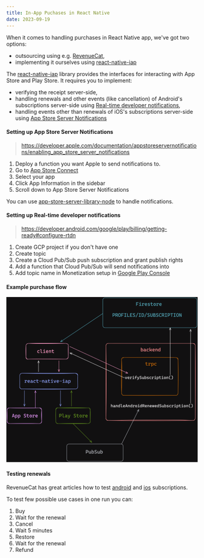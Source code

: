 ```yaml
---
title: In-App Puchases in React Native
date: 2023-09-19
---
```


When it comes to handling purchases in React Native app, we've got two options:

- outsourcing using e.g. [RevenueCat](https://www.revenuecat.com/),
- implementing it ourselves using [react-native-iap](https://react-native-iap.dooboolab.com/docs/get-started/)

The [react-native-iap](https://react-native-iap.dooboolab.com/docs/get-started/) library provides the interfaces for interacting with App Store and Play Store. It requires you to implement:

- verifying the receipt server-side,
- handling renewals and other events (like cancellation) of Android's subscriptions server-side using [Real-time developer notifications](https://developer.android.com/google/play/billing/rtdn-reference),
- handling events other than renewals of iOS's subscriptions server-side using [App Store Server Notifications](https://developer.apple.com/documentation/appstoreservernotifications)

#### Setting up App Store Server Notifications

> https://developer.apple.com/documentation/appstoreservernotifications/enabling_app_store_server_notifications

1. Deploy a function you want Apple to send notifications to.
2. Go to [App Store Connect](https://appstoreconnect.apple.com/)
3. Select your app
4. Click App Information in the sidebar
5. Scroll down to App Store Server Notifications

You can use [app-store-server-library-node](https://github.com/apple/app-store-server-library-node) to handle notifications.

#### Setting up Real-time developer notifications

> https://developer.android.com/google/play/billing/getting-ready#configure-rtdn

1. Create GCP project if you don't have one
2. Create topic
3. Create a Cloud Pub/Sub push subscription and grant publish rights
4. Add a function that Cloud Pub/Sub will send notifications into
5. Add topic name in Monetization setup in [Google Play Console](https://play.google.com/console/)

#### Example purchase flow

![IAP flow](iap-flow.png)

#### Testing renewals

RevenueCat has great articles how to test [android](https://www.revenuecat.com/blog/engineering/the-ultimate-guide-to-android-subscription-testing/) and [ios](https://www-origin.revenuecat.com/blog/engineering/the-ultimate-guide-to-subscription-testing-on-ios/#additional-testing-strategies) subscriptions.

To test few possible use cases in one run you can:

1. Buy
2. Wait for the renewal
3. Cancel
4. Wait 5 minutes
5. Restore
6. Wait for the renewal
7. Refund
